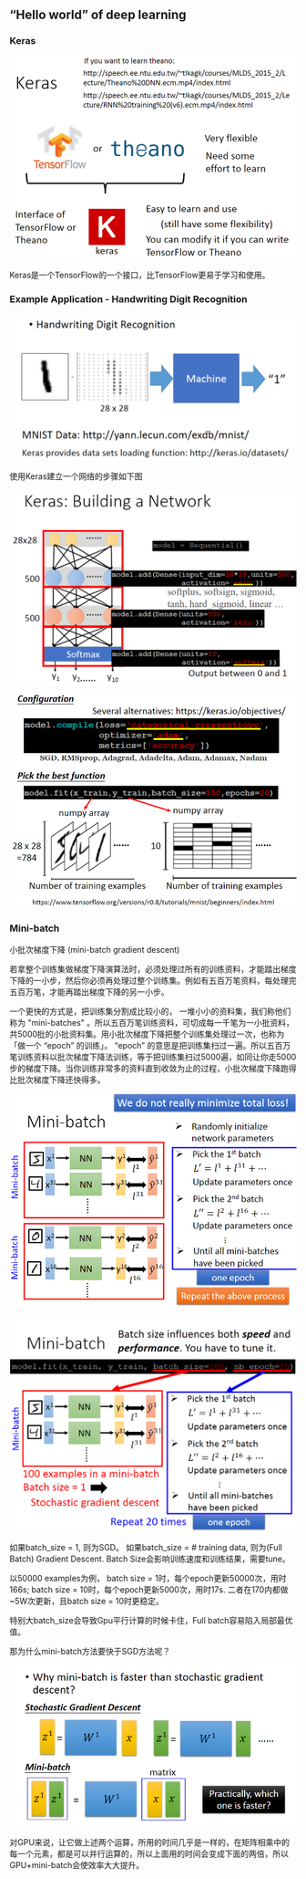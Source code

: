 ## “Hello world” of deep learning

### Keras

![1564835503430](assets/1564835503430.png)

Keras是一个TensorFlow的一个接口，比TensorFlow更易于学习和使用。



### Example Application - Handwriting Digit Recognition

![1564835935016](assets/1564835935016.png)



使用Keras建立一个网络的步骤如下图

![1564836026432](assets/1564836026432.png)

![1564836169407](assets/1564836169407.png)



### Mini-batch

小批次梯度下降 (mini-batch gradient descent)

若拿整个训练集做梯度下降演算法时，必须处理过所有的训练资料，才能踏出梯度下降的一小步，然后你必须再处理过整个训练集。例如有五百万笔资料，每处理完五百万笔，才能再踏出梯度下降的另一小步。

一个更快的方式是，把训练集分割成比较小的， 一堆小小的资料集，我们称他们称为 "mini-batches" 。所以五百万笔训练资料，可切成每一千笔为一小批资料，共5000批的小批资料集。用小批次梯度下降把整个训练集处理过一次，也称为「做一个 “epoch” 的训练」。 “epoch” 的意思是把训练集扫过一遍。所以五百万笔训练资料以批次梯度下降法训练，等于把训练集扫过5000遍，如同让你走5000步的梯度下降。当你训练非常多的资料直到收敛为止的过程，小批次梯度下降跑得比批次梯度下降还快得多。

![1564836956059](assets/1564836956059.png)

![1564837087269](assets/1564837087269.png)



如果batch_size = 1, 则为SGD。 
如果batch_size = # training data, 则为(Full Batch) Gradient Descent. 
Batch Size会影响训练速度和训练结果，需要tune。

以50000 examples为例， 
batch size = 1时，每个epoch更新50000次，用时166s; 
batch size = 10时，每个epoch更新5000次，用时17s. 
二者在170内都做~5W次更新，且batch size = 10时更稳定。 

特别大batch_size会导致Gpu平行计算的时候卡住，Full batch容易陷入局部最优值。



那为什么mini-batch方法要快于SGD方法呢？

![1564837563794](assets/1564837563794.png)

对GPU来说，让它做上述两个运算，所用的时间几乎是一样的，在矩阵相乘中的每一个元素，都是可以并行运算的，所以上面用的时间会变成下面的两倍，所以GPU+mini-batch会使效率大大提升。

